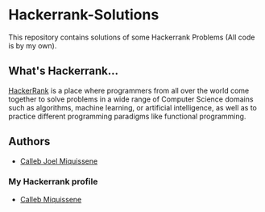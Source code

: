 # Hackerrank-Solutions
This repository contains solutions of some Hackerrank Problems (All code is by my own).

## What's Hackerrank...
[HackerRank](https://hackerrank.com) is a place where programmers from all over the world come together to solve problems in a wide range of Computer Science domains such as algorithms, machine learning, or artificial intelligence, as well as to practice different programming paradigms like functional programming.

## Authors
* [Calleb Joel Miquissene](https://github.com/callebdev)

### My Hackerrank profile
* [Calleb Miquissene](https://hackerrank.com/callebdev)
